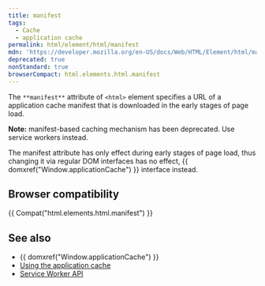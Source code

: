 ```yaml
---
title: manifest
tags:
  - Cache
  - application cache
permalink: html/element/html/manifest
mdn: 'https://developer.mozilla.org/en-US/docs/Web/HTML/Element/html/manifest'
deprecated: true
nonStandard: true
browserCompact: html.elements.html.manifest
---
```

The `**manifest**` attribute of `<html>` element specifies a URL of a application cache manifest that is downloaded in the early stages of page load.

**Note:** manifest-based caching mechanism has been deprecated. Use service workers instead.

The manifest attribute has only effect during early stages of page load, thus changing it via regular DOM interfaces has no effect, {{ domxref("Window.applicationCache") }} interface instead.

## Browser compatibility

{{ Compat("html.elements.html.manifest") }}

## See also

-   {{ domxref("Window.applicationCache") }}
-   [Using the application cache](/html/using_the_application_cache)
-   [Service Worker API](/api/service_worker_api)